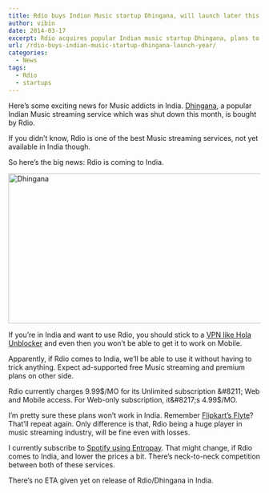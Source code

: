 ```yaml
---
title: Rdio buys Indian Music startup Dhingana, will launch later this year
author: vibin
date: 2014-03-17
excerpt: Rdio acquires popular Indian music startup Dhingana, plans to launch in India, later this year.
url: /rdio-buys-indian-music-startup-dhingana-launch-year/
categories:
  - News
tags:
  - Rdio
  - startups
---
```

Here&#8217;s some exciting news for Music addicts in India. <a href="http://www.dhingana.com/" onclick="_gaq.push(['_trackEvent', 'outbound-article', 'http://www.dhingana.com/', 'Dhingana']);" >Dhingana</a>, a popular Indian Music streaming service which was shut down this month, is bought by Rdio.

If you didn&#8217;t know, Rdio is one of the best Music streaming services, not yet available in India though.

So here&#8217;s the big news: Rdio is coming to India.

[<img class="aligncenter size-full wp-image-80045" alt="Dhingana" src="http://cdn.devilsworkshop.org/files/2014/03/dhingana.jpg" width="600" height="300" />][1]

If you&#8217;re in India and want to use Rdio, you should stick to a [VPN like Hola Unblocker][2] and even then you won&#8217;t be able to get it to work on Mobile.

Apparently, if Rdio comes to India, we&#8217;ll be able to use it without having to trick anything. Expect ad-supported free Music streaming and premium plans on other side.

Rdio currently charges 9.99$/MO for its Unlimited subscription &#8211; Web and Mobile access. For Web-only subscription, it&#8217;s 4.99$/MO.

I&#8217;m pretty sure these plans won&#8217;t work in India. Remember [Flipkart&#8217;s Flyte][3]? That&#8217;ll repeat again. Only difference is that, Rdio being a huge player in music streaming industry, will be fine even with losses.

I currently subscribe to [Spotify using Entropay][4]. That might change, if Rdio comes to India, and lower the prices a bit. There&#8217;s neck-to-neck competition between both of these services.

There&#8217;s no ETA given yet on release of Rdio/Dhingana in India.

 [1]: http://cdn.devilsworkshop.org/files/2014/03/dhingana.jpg
 [2]: http://devilsworkshop.org/tips/hola-unblocker-faster-access-geographically-locked-websites/75295/
 [3]: http://devilsworkshop.org/news/flipkart-shutting-flyte-store/74785/
 [4]: http://devilsworkshop.org/tutorial/spotify-premium-working/79057/
